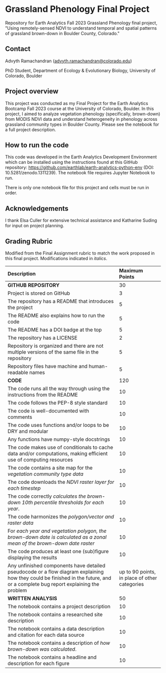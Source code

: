 # Grassland Phenology Final Project
Repository for Earth Analytics Fall 2023 Grassland Phenology final project, "Using remotely-sensed NDVI to understand temporal and spatial patterns of grassland brown-down in Boulder County, Colorado."

## Contact
Advyth Ramachandran (advyth.ramachandran@colorado.edu)

PhD Student, Department of Ecology & Evolutionary Biology, University of Colorado, Boulder

## Project overview

This project was conducted as my Final Project for the Earth Analytics Bootcamp Fall 2023 course at the University of Colorado, Boulder. In this project, I aimed to analyze vegetation phenology (specifically, brown-down) from MODIS NDVI data and understand heterogeneity in phenology across grassland community types in Boulder County. Please see the notebook for a full project description.


## How to run the code

This code was developed in the Earth Analytics Development Environment which can be installed using the instructions found at this GitHub repository: https://github.com/earthlab/earth-analytics-python-env (DOI: 10.5281/zenodo.1311239). The notebook file requires Jupyter Notebook to run.

There is only one notebook file for this project and cells must be run in order.

## Acknowledgements

I thank Elsa Culler for extensive technical assistance and Katharine Suding for input on project planning.

## Grading Rubric

Modified from the Final Assignment rubric to match the work proposed in this final project. Modifications indicated in _italics_.


|**Description**|**Maximum Points**|
|:----|:----|
|**GITHUB REPOSITORY**|30|
|Project is stored on GitHub|3|
|The repository has a README that introduces the project|5|
|The README also explains how to run the code|5|
|The README has a DOI badge at the top|5|
|The repository has a LICENSE|2|
|Repository is organized and there are not multiple versions of the same file in the repository|5|
|Repository files have machine and human-readable names|5|
|**CODE**|120|
|The code runs all the way through using the instructions from the README|10|
|The code follows the PEP-8 style standard|10|
|The code is well-documented with comments|10|
|The code uses functions and/or loops to be DRY and modular|10|
|Any functions have numpy-style docstrings|10|
|The code makes use of conditionals to cache data and/or computations, making efficient use of computing resources|10|
|The code contains a site map for the _vegetation community type data_|10|
|The code downloads the _NDVI raster layer for each timestep_|10|
|The code correctly _calculates the brown-down 10th percentile thresholds for each year_.|10|
|The code harmonizes the _polygon/vector and raster data_|10|
|For _each year and vegetation polygon, the brown-down date is calculated as a zonal mean of the brown-down date raster_|10|
|The code produces at least one (sub)figure displaying the results|10|
|Any unfinished components have detailed pseudocode or a flow diagram explaining how they could be finished in the future, and or a complete bug report explaining the problem|up to 90 points, in place of other categories|
|**WRITTEN ANALYSIS**|50|
|The notebook contains a project description|10|
|The notebook contains a researched site description|10|
|The notebook contains a data description and citation for each data source|10|
|The notebook contains a description of _how brown-down was calculated_.|10|
|The notebook contains a headline and description for each figure|10|